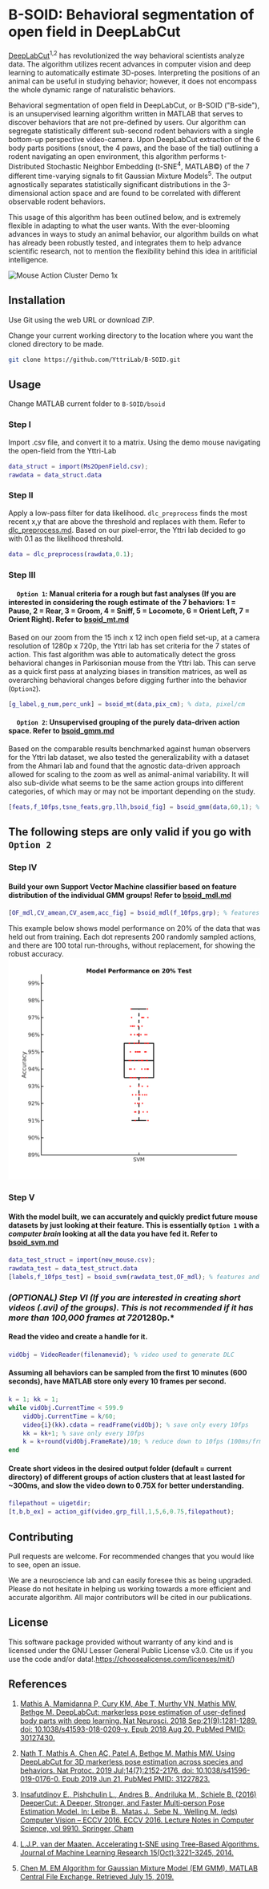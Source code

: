 # B-SOID: Behavioral segmentation of open field in DeepLabCut

[DeepLabCut](https://github.com/AlexEMG/DeepLabCut)<sup>1,2</sup> has revolutionized the way behavioral scientists analyze data. The algorithm utilizes recent advances in computer vision and deep learning to automatically estimate 3D-poses. Interpreting the positions of an animal can be useful in studying behavior; however, it does not encompass the whole dynamic range of naturalistic behaviors. 

Behavioral segmentation of open field in DeepLabCut, or B-SOID ("B-side"), is an unsupervised learning algorithm written in MATLAB that serves to discover behaviors that are not pre-defined by users. Our algorithm can segregate statistically different sub-second rodent behaviors with a single bottom-up perspective video-camera. Upon DeepLabCut extraction of the 6 body parts positions (snout, the 4 paws, and the base of the tial) outlining a rodent navigating an open environment, this algorithm performs t-Distributed Stochastic Neighbor Embedding (t-SNE<sup>4</sup>, MATLAB&copy;) of the 7 different time-varying signals to fit Gaussian Mixture Models<sup>5</sup>. The output agnostically separates statistically significant distributions in the 3-dimensional action space and are found to be correlated with different observable rodent behaviors.

This usage of this algorithm has been outlined below, and is extremely flexible in adapting to what the user wants. With the ever-blooming advances in ways to study an animal behavior, our algorithm builds on what has already been robustly tested, and integrates them to help advance scientific research, not to mention the flexibility behind this idea in aritificial intelligence.

![Mouse Action Cluster Demo 1x](demo/2x2grid.gif)

## Installation

Use Git using the web URL or download ZIP. 

Change your current working directory to the location where you want the cloned directory to be made.

```bash
git clone https://github.com/YttriLab/B-SOID.git
```

## Usage
Change MATLAB current folder to `B-SOID/bsoid` 

### Step I 
Import .csv file, and convert it to a matrix.
Using the demo mouse navigating the open-field from the Yttri-Lab
```matlab
data_struct = import(Ms2OpenField.csv);
rawdata = data_struct.data
```
### Step II
Apply a low-pass filter for data likelihood. `dlc_preprocess` finds the most recent x,y that are above the threshold and replaces with them. Refer to [dlc_preprocess.md](docs/dlc_preprocess.md).
Based on our pixel-error, the Yttri lab decided to go with 0.1 as the likelihood threshold.
```matlab
data = dlc_preprocess(rawdata,0.1);
```
### Step III
#### &nbsp;&nbsp;&nbsp;&nbsp; `Option 1`: Manual criteria for a rough but fast analyses (If you are interested in considering the rough estimate of the 7 behaviors: 1 = Pause, 2 = Rear, 3 = Groom, 4 = Sniff, 5 = Locomote, 6 = Orient Left, 7 = Orient Right). Refer to [bsoid_mt.md](docs/bsoid_mt.md)
Based on our zoom from the 15 inch x 12 inch open field set-up, at a camera resolution of 1280p x 720p, the Yttri lab has set criteria for the 7 states of action. This fast algorithm was able to automatically detect the gross behavioral changes in Parkisonian mouse from the Yttri lab. This can serve as a quick first pass at analyzing biases in transition matrices, as well as overarching behavioral changes before digging further into the behavior (`Option2`).
```matlab
[g_label,g_num,perc_unk] = bsoid_mt(data,pix_cm); % data, pixel/cm
```
#### &nbsp;&nbsp;&nbsp;&nbsp; `Option 2`: Unsupervised grouping of the purely data-driven action space. Refer to [bsoid_gmm.md](docs/bsoid_gmm.md)
Based on the comparable results benchmarked against human observers for the Yttri lab dataset, we also tested the generalizability with a dataset from the Ahmari lab and found that the agnostic data-driven approach allowed for scaling to the zoom as well as animal-animal variability. It will also sub-divide what seems to be the same action groups into different categories, of which may or may not be important depending on the study.

```matlab
[feats,f_10fps,tsne_feats,grp,llh,bsoid_fig] = bsoid_gmm(data,60,1); % data, frame rate, 1 classifier for all.
```

## The following steps are only valid if you go with `Option 2`
### Step IV 
#### Build your own Support Vector Machine classifier based on feature distribution of the individual GMM groups! Refer to [bsoid_mdl.md](docs/bsoid_mdl.md)

```matlab
[OF_mdl,CV_amean,CV_asem,acc_fig] = bsoid_mdl(f_10fps,grp); % features and GMM groups from bsoid_gmm
```
This example below shows model performance on 20% of the data that was held out from training. Each dot represents 200 randomly sampled actions, and there are 100 total run-throughs, without replacement, for showing the robust accuracy.
![Model performance](demo/Accuracy_BoxPlot.png)

### Step V
#### With the model built, we can accurately and quickly predict future mouse datasets by just looking at their feature. This is essentially `Option 1` with a *computer brain* looking at all the data you have fed it. Refer to [bsoid_svm.md](docs/bsoid_svm.md)

```matlab
data_test_struct = import(new_mouse.csv);
rawdata_test = data_test_struct.data
[labels,f_10fps_test] = bsoid_svm(rawdata_test,OF_mdl); % features and GMM groups from bsoid_gmm
```


### *(OPTIONAL) Step VI (If you are interested in creating short videos (.avi) of the groups). This is not recommended if it has more than 100,000 frames at 720*1280p.*
#### Read the video and create a handle for it.
```matlab
vidObj = VideoReader(filenamevid); % video used to generate DLC
```
#### Assuming all behaviors can be sampled from the first 10 minutes (600 seconds), have MATLAB store only every 10 frames per second.
```matlab
k = 1; kk = 1;
while vidObj.CurrentTime < 599.9
    vidObj.CurrentTime = k/60;
    video{i}(kk).cdata = readFrame(vidObj); % save only every 10fps
    kk = kk+1; % save only every 10fps
    k = k+round(vidObj.FrameRate)/10; % reduce down to 10fps (100ms/frm)
end
```
#### Create short videos in the desired output folder (default = current directory) of different groups of action clusters that at least lasted for ~300ms, and slow the video down to 0.75X for better understanding.
```matlab
filepathout = uigetdir;
[t,b,b_ex] = action_gif(video,grp_fill,1,5,6,0.75,filepathout);
```


## Contributing

Pull requests are welcome. For recommended changes that you would like to see, open an issue.

We are a neuroscience lab and can easily foresee this as being upgraded. Please do not hesitate in helping us working towards a more efficient and accurate algorithm. All major contributors will be cited in our publications.

## License

This software package provided without warranty of any kind and is licensed under the GNU Lesser General Public License v3.0. 
Cite us if you use the code and/or data!.https://choosealicense.com/licenses/mit/)

## References
1. [Mathis A, Mamidanna P, Cury KM, Abe T, Murthy VN, Mathis MW, Bethge M. DeepLabCut: markerless pose estimation of user-defined body parts with deep learning. Nat Neurosci. 2018 Sep;21(9):1281-1289. doi: 10.1038/s41593-018-0209-y. Epub 2018 Aug 20. PubMed PMID: 30127430.](https://www.nature.com/articles/s41593-018-0209-y)

2. [Nath T, Mathis A, Chen AC, Patel A, Bethge M, Mathis MW. Using DeepLabCut for 3D markerless pose estimation across species and behaviors. Nat Protoc. 2019 Jul;14(7):2152-2176. doi: 10.1038/s41596-019-0176-0. Epub 2019 Jun 21. PubMed PMID: 31227823.](https://doi.org/10.1038/s41596-019-0176-0)

3. [Insafutdinov E., Pishchulin L., Andres B., Andriluka M., Schiele B. (2016) DeeperCut: A Deeper, Stronger, and Faster Multi-person Pose Estimation Model. In: Leibe B., Matas J., Sebe N., Welling M. (eds) Computer Vision – ECCV 2016. ECCV 2016. Lecture Notes in Computer Science, vol 9910. Springer, Cham](http://arxiv.org/abs/1605.03170)

4. [L.J.P. van der Maaten. Accelerating t-SNE using Tree-Based Algorithms. Journal of Machine Learning Research 15(Oct):3221-3245, 2014.](https://lvdmaaten.github.io/publications/papers/JMLR_2014.pdf)

5. [Chen M. EM Algorithm for Gaussian Mixture Model (EM GMM). MATLAB Central File Exchange. Retrieved July 15, 2019.](https://www.mathworks.com/matlabcentral/fileexchange/26184-em-algorithm-for-gaussian-mixture-model-em-gmm)
